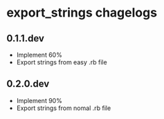 # export_strings chagelogs
## 0.1.1.dev
 - Implement 60%
 - Export strings from easy .rb file

 ## 0.2.0.dev
 - Implement 90%
 - Export strings from nomal .rb file